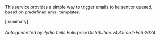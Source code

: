 






This service provides a simple way to trigger emails to be sent or queued, based on predefined email templates.

[:summary]

###### Auto generated by Pydio Cells Enterprise Distribution v4.3.5 on 1-Feb-2024
